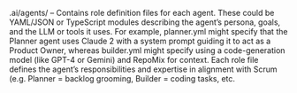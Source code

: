 .ai/agents/ – Contains role definition files for each agent. These could be YAML/JSON or TypeScript modules describing the agent’s persona, goals, and the LLM or tools it uses. For example, planner.yml might specify that the Planner agent uses Claude 2 with a system prompt guiding it to act as a Product Owner, whereas builder.yml might specify using a code-generation model (like GPT-4 or Gemini) and RepoMix for context. Each role file defines the agent’s responsibilities and expertise in alignment with Scrum (e.g. Planner = backlog grooming, Builder = coding tasks, etc.
